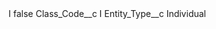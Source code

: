 <?xml version="1.0" encoding="UTF-8"?>
<CustomMetadata xmlns="http://soap.sforce.com/2006/04/metadata" xmlns:xsi="http://www.w3.org/2001/XMLSchema-instance" xmlns:xsd="http://www.w3.org/2001/XMLSchema">
    <label>I</label>
    <protected>false</protected>
    <values>
        <field>Class_Code__c</field>
        <value xsi:type="xsd:string">I</value>
    </values>
    <values>
        <field>Entity_Type__c</field>
        <value xsi:type="xsd:string">Individual</value>
    </values>
</CustomMetadata>
